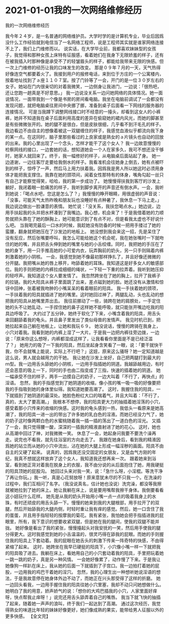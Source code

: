 # 2021-01-01我的一次网络维修经历



我的一次网络维修经历



我今年２４岁，是一名普通的网络维护员。大学时学的是计算机专业，毕业后因爲没什么工作经验就到电信当了一名网络工程师，说是工程师其实就是谁家网络连接不上了，我们上门维修而以。
说实话，在大学毕业前，我都喜欢妹妹型的女孩子，我觉得和那种女孩上床特有征服感，看着她们在我身下无限娇羞的样子，还有在被我插入时那种像是承受不了的轻皱眉头的样子，都能给我带来无限的快感。但一次上门维修的经历让我的口味发生的改变。
那是０９年７月的一天，天气热得好像连空气都要着火了。我接到用户的报修电话，来到位于方庄的一个公寓楼内，按着地址找到了ａ座１１０７室。按了门铃等了一会，开门的是一位３０岁左右的女子。她站在门内很亲切的对着我微笑，一边侧身让我进门，一边说：「很热吧，还让您跑一趟真是不好意思。」
我一边说没关系一边问她网络的具体情况。她一面说情况，一面带我到一个像是书房的房间看电脑。我坐在电脑前调试了一会都没有发现问题，就把电脑桌往房间中央挪了挪，准备到桌子后面看一下网线的服务器的连接情况。
可是当我蹲下调整网线接口时不经意的一擡头，却看到这女人的小裤裤，她并不知道我在桌子后面利用高度的差异在偷窥她的裙内风光，而她的脚甚至是有些微微张开的。她的腿不是很白，但是皮肤很细，几乎看不到汗毛孔的样子。
我边看边不由自主的想像着被这一双腿缠住的样子，我感觉血液似乎都流向我下身的某一点。在这同时，脑子里那些看过的上良家或是熟女的ａ片镜头也自动的回放的出来。我的心里出现了一个念头，怎样才能干了这个女人？
我一边故意慢慢的检察网线的接口，一边套她的话，想知道她会一个人在家多久，我可不想还没干够时，她家人就回来了。终于，我一幅修好的样子，从电脑桌后面站起了身。
她一边道谢，一边往客厅走要给我倒水的样子。我看准机会往她身上倒去，她有点被吓到的样子，惊呼了一声，然后马上用力扶着我。因爲我是男人所以她这时必须用身体才能把我支撑住。我靠在她的颈项间，闻着女性那特有的体身，嘴角勾起一丝只有自己才能察觉得笑，哈哈，我的第一步成功了。
她慢慢得扶我到客厅的沙发上躺好，我闭着眼一脸痛苦的样子，我听到脚步离开的声音还有倒水声。一会，我听到她说：「喝点水吧，您这是怎么了？」我慢慢的睁开眼睛，用很虚弱的声音说：「没事，可能天气太热昨晚和朋友玩也没睡好有点种暑了，我休息一下马上走。」我边说边做出一脸谦意的表情。
她忙说：「没关系，我扶您喝点水。」她边说，边用手扶起我的头并把水杯凑到了我嘴边。我心想，机会来了！于是我借着她的力顺势就把头靠在了她的酥胸上，她可能意识到了有点不对，但是看我太虚也不好说什么吧。
当我喝完最后一口水的时候，我趁她没有防备的时候一把用手搂过了她的蛮腰，翻身就把她压在了沙发边的地板上。
她没想到我会来这一招，先是呆住了没有反应，然后张嘴要呼叫，我怎么可能给她这个机会呢，我在她张嘴时一下就吻住的她的嘴，并且把舌头伸到她的嘴里与她的小舌绞缠。同时，我把她的手压在了她的身下，用一只手推高她的小可爱内衣，玩弄胸前的奶头，另一只手则隔着内裤刺激着她的小阴核。
一会，我感觉到她不像最初那样挣扎了，并且好像还微微的分开腿。我把嘴从她的唇上移开，吻舔着她的耳珠。我知道这是好多女人的敏感部位。我的手则把她的内裤拉成细细的绳状，一下轻一下重的拉弄着。我听到她压抑的轻哼声。我知道这个女人要发情了。
我忽然跨坐在了她的胸上，拉开了我裤子的拉链。我的大阳具从裤子里面跳了出来，差点磁到她的脸。她还没有从激情和惊讶中回神，张着被我吻肿的小嘴呆呆的看着眼前的阳具。
我一手扶着她的颈项，一手扶着我的阳具就插进了她的嘴里。这时她回过神了，两腿乱动，头也乱动的想把我的阳具从她嘴里弄出去。
我往前挪动了一些，骑跨在她的肩膀处，一手定住她的头不让她乱动，一手捏住她的鼻子这样她不能呼吸，就只能张开嘴边吃我的阳具边呼吸了。
大约过了五分钟，她终于软化了下来，小嘴含着我的阳具，用舌头来回翻舔着我的龟头。并且鼻子里发出了类似母兽的发情声。
我见时机已到，把她拉起来自己躺在地板上，让她和我玩６９。
她没说话，慢慢的跨骑在我身上，小穴对着我。我看到她的内裤上湿了一大片。于是我一边把内裤往旁边拨，一边说：「原来你这么想呀，内裤都湿成这样了，让我看看你里面是不是已经泛滥了？」
她用力的吸了一下我的阳具，然后坐起身含笑看了一眼，说：「要干就快干我，你不会就嘴上能说，实际上不行吧？」这妞，原来这么骚呀？她一定知道越是这么说，男人就会越用力的干她。
我让她在沙发上坐好，自己把两腿打到最大的ｍ型。我一边用舌头舔她的小阴核，一边用手指插她的阴道。我越舔越用边，有时还会恶意的吸上一下，同时的手也由二指变成了三指，快速的插着她的阴道。
她一幅承受不住的样子，两手一边摸自己的奶子，一边大叫着「不行了，再快点」的淫语。
忽然，我的手指感觉到了她阴道的收缩，像小孩的嘴一吸一吸的好像要把我的手指吸到她的身体里似得。我知道她要高潮了。
这时，我握住我的阳具，一下就插到了她阴道的最深处。她脸色粉红大口的喘着气，并且大叫着：「不行了，真的，太大了要高潮。」
我根本不想停，我的阳具更大力的抽插着她淫荡的小穴，感受着那小穴传来的收缩的快感。这时我的龟头感到一热，我低头一看原来是她高潮了，我的阳具一进一出的带出了许多她的乳白色的淫液。而她已经没力气了，她的奶子这时像两颗白色的水蜜桃随着我一插一插的荡出了一道白色的淫光。
又插了一会，我只觉得腰一酸，深深的一插我的精液直射进了她的花心。
这时，她也从高潮中回过了神，对我微微一笑。
休息了一会，她起身问我要不要洗个澡再走。说完也不看我，就先往浴室的方向走去了。
我跟在她身后，看到我的精液因爲她的站立而从她的小穴中流出，沾在她的大腿上形成一幅淫秽的画面。阳具不由自主的又硬了起来。
说真的，因爲我还没交固定的女朋友，又是血气方刚的年纪，我真不想就这样放弃了这个女人，我知道我还想再来一次。
跟着她来到浴室，看到她正背对着我在脱身上的衣服，我不由分说的从后面抱住了她，用我硬挺的阳具顶她的屁股沟。
她回过头来对我一笑，说：「急什么呀，小淫棍。等洗干净了再让你玩。」我一听，真是心花努放呀！原来意犹未尽的不只我一个。在洗澡的过程中，我们互相问了名字。（我没说真名，估计她也没说）洗完澡，都没等我擦就被她拉到了她的床上。她让我躺在床上，说是要用嘴帮我擦干身体。我倒要看看这小妞玩什么花样。
她先是从我的奶头开始用小嘴一点一点的吸着我身上的水珠，有时还顽皮的用舌头舔一下。慢慢的她来到我的大腿根部，用手拉开了的双腿，然后开始舔我的大腿内侧，时轻时重让我有痒的感觉。然后，她一口含住了我的蛋蛋，并且用手指轻轻的按摩我的菊花。我有紧张，我怕她会把手指插进我的屁眼里，所有，我下意识的想要收紧双腿，但是她在我的腿间，使我的双腿不能并拢。
她好像是看出了我的紧张，慢慢擡起头对我安抚的一笑，然后用手使我的腿分得更大。这时我感觉到她的小舌温温的，很灵巧得在舔我的屁眼。而她的手则握住我的阳具上下套动着。我的屁眼在她舌头的刺激下传来一阵奇特的快感，不由得紧缩了起来。
这时，她跨坐在我早已硬挺的阳具下，小穴像小嘴一样一下就把我的阳具吸了进去。我躺在床上，看她用自己的小穴套动着我的阳具，手里把玩着她一跳一跳的奶子，真是另一种风情。
一会她好像累了，动作慢了下来。于是我让她像狗一样趴在床上，我从她的后面一下就插到了子宫口。我一边拍打着她的屁股，一边用我的鸡巴干着她的淫穴。
忽然，我的心理生出一种想听她说淫语的想法，于是我故意停在她身体外边不动了，而她正在兴头那受得了这样的折磨。
她一边回头看我，一边用手握住我的阳具往她小穴里塞，我却不动只问她想做什么。
她明白了我的用意，娇声娇气的说：「想你的大鸡巴插我的小穴，人家里面好痒呀，快点帮我止痒呀！」说完还用舌头舔弄着自己的嘴唇。
我当下就飞快的抽插了起来，随着她一声声的浪叫，终于我们一起达到了高潮。
通过这次经历，我觉得熟女的味道比年轻的妹妹好像更好，她们像成熟的果实，能带给男人征服以外的更多快感。
【全文完】


